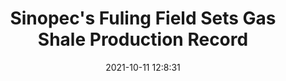 ---
"title": "Sinopec's Fuling Field Sets Gas Shale Production Record"
"date": "2021-10-11 12:8:31"
"feed_name": "RIGZONE"
"feed_website": "http://www.rigzone.com/"
"feed_rss": "http://www.rigzone.com/news/rss/rigzone_latest.aspx"
"link": "https://www.rigzone.com/news/sinopecs_fuling_field_sets_gas_shale_production_record-11-oct-2021-166677-article/?rss=true"
"source": "None"
"file": "_posts/2021-1-1-6298e2afe060b884b9f061b7e73d39ef8cdffdbe.md"
"accident": "0"
"drilling": "0"
"dead": "0"
"injured": "0"
"arrested": "0"
"place": "unknown place"
"where": "unknown site"
"causes": "unknown"
"place_uri": "unknown place"
---